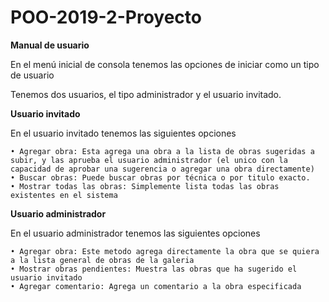 # POO-2019-2-Proyecto

**Manual de usuario**

En el menú inicial de consola tenemos las opciones de iniciar como un tipo de usuario

Tenemos dos usuarios, el tipo administrador y el usuario invitado.

**Usuario invitado**

En el usuario invitado tenemos las siguientes opciones

    • Agregar obra: Esta agrega una obra a la lista de obras sugeridas a subir, y las aprueba el usuario administrador (el unico con la capacidad de aprobar una sugerencia o agregar una obra directamente)
    • Buscar obras: Puede buscar obras por técnica o por titulo exacto.
    • Mostrar todas las obras: Simplemente lista todas las obras existentes en el sistema
    
    
**Usuario administrador**

En el usuario administrador tenemos las siguientes opciones

    • Agregar obra: Este metodo agrega directamente la obra que se quiera a la lista general de obras de la galeria
    • Mostrar obras pendientes: Muestra las obras que ha sugerido el usuario invitado
    • Agregar comentario: Agrega un comentario a la obra especificada	
